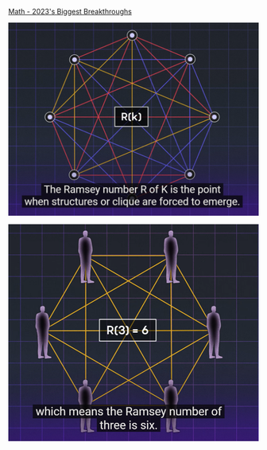 [Math - 2023's Biggest Breakthroughs](https://www.youtube.com/watch?v=4HHUGnHcDQw)

![Ramsey Number](image.png)

![Alt text](image-1.png)

